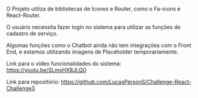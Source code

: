 O Projeto utiliza de bibliotecas de Icones e Router, como o Fa-icons e React-Router.
 
O usuário necessita fazer login no sistema para utilizar as funções de cadastro de serviço.
 
Algumas funções como o Chatbot ainda não tem integrações com o Front End, e estamos utilizando imagens de Placeholder temporariamente.
 
Link para o vídeo funcionalidades do sistema:
 https://youtu.be/SLmsHX8JLQ0
 
Link para repositório:
https://github.com/LucasPersonS/Challenge-React-Challenge3

